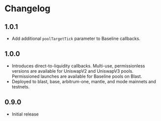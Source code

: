 # Changelog

## 1.0.1

- Add additional `poolTargetTick` parameter to Baseline callbacks.

## 1.0.0

- Introduces direct-to-liquidity callbacks. Multi-use, permissionless versions are available for UniswapV2 and UniswapV3 pools. Permissioned launches are available for Baseline pools on Blast.
- Deployed to blast, base, arbitrum-one, mantle, and mode mainnets and testnets.

## 0.9.0

- Initial release
